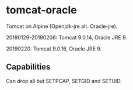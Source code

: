 # tomcat-oracle
Tomcat on Alpine (Openjdk-jre alt. Oracle-jre).

20190129-20190206: Tomcat 9.0.14, Oracle JRE 9.

20190220: Tomcat 9.0.16, Oracle JRE 9.

## Capabilities
Can drop all but SETPCAP, SETGID and SETUID.
